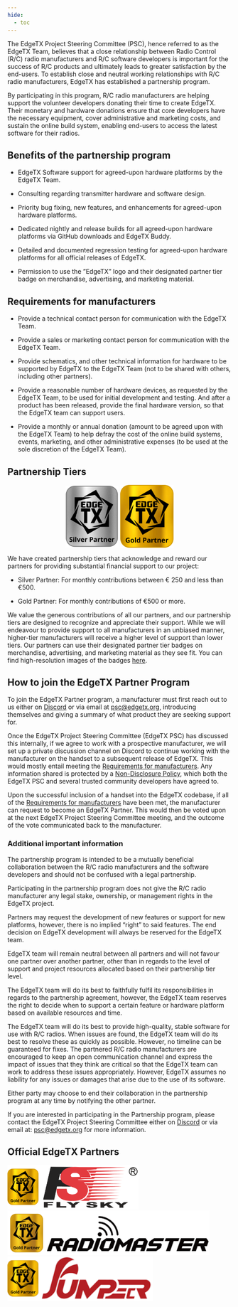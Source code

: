 ```yaml
---
hide:
  - toc
---
```


The EdgeTX Project Steering Committee (PSC), hence referred to as the EdgeTX Team, believes that a close relationship between Radio Control (R/C) radio manufacturers and R/C software developers is important for the success of R/C products and ultimately leads to greater satisfaction by the end-users. To establish close and neutral working relationships with R/C radio manufacturers, EdgeTX has established a partnership program. 

By participating in this program, R/C radio manufacturers are helping support the volunteer developers donating their time to create EdgeTX. Their monetary and hardware donations ensure that core developers have the necessary equipment, cover administrative and marketing costs, and sustain the online build system, enabling end-users to access the latest software for their radios.


## Benefits of the partnership program
 - EdgeTX Software support for agreed-upon hardware platforms by the EdgeTX Team.
 
 - Consulting regarding transmitter hardware and software design.

 - Priority bug fixing, new features, and enhancements for agreed-upon hardware platforms.

 - Dedicated nightly and release builds for all agreed-upon hardware platforms via GitHub downloads and EdgeTX Buddy.

 - Detailed and documented regression testing for agreed-upon hardware platforms for all official releases of EdgeTX.

 - Permission to use the ”EdgeTX” logo and their designated partner tier badge on merchandise, advertising, and marketing material.


## Requirements for manufacturers
 - Provide a technical contact person for communication with the EdgeTX Team.
 
 - Provide a sales or marketing contact person for communication with the EdgeTX Team.
 
 - Provide schematics, and other technical information for hardware to be supported by EdgeTX to the EdgeTX Team (not to be shared with others, including other partners).
 
 - Provide a reasonable number of hardware devices, as requested by the EdgeTX Team, to be used for initial development and testing. And after a product has been released, provide the final hardware version, so that the EdgeTX team can support users.

 - Provide a monthly or annual donation (amount to be agreed upon with the EdgeTX Team) to help defray the cost of the online build systems, events, marketing, and other administrative expenses (to be used at the sole discretion of the EdgeTX Team).


## Partnership Tiers
<p align="center">
<img src="/assets/SilverPartner.png" align="center" width="120"></a>
<img src="/assets/GoldPartner.png" align="center" width="120"></a>
</P>

We have created partnership tiers that acknowledge and reward our partners for providing substantial financial support to our project:

- Silver Partner: For monthly contributions between € 250 and less than €500.

- Gold Partner: For monthly contributions of €500 or more.
  
We value the generous contributions of all our partners, and our partnership tiers are designed to recognize and appreciate their support. While we will endeavour to provide support to all manufacturers in an unbiased manner, higher-tier manufacturers will receive a higher level of support than lower tiers. Our partners can use their designated partner tier badges on merchandise, advertising, and marketing material as they see fit. You can find high-resolution images of the badges [here](https://github.com/EdgeTX/edgetx.github.io/blob/master/downloads/PartnerTierBadges.zip).


## How to join the EdgeTX Partner Program
To join the EdgeTX Partner program, a manufacturer must first reach out to us either on [Discord](https://discord.gg/wF9wUKnZ6H) or via email at psc@edgetx.org, introducing themselves and giving a summary of what product they are seeking support for. 

Once the EdgeTX Project Steering Committee (EdgeTX PSC) has discussed this internally, if we agree to work with a prospective manufacturer, we will set up a private discussion channel on Discord to continue working with the manufacturer on the handset to a subsequent release of EdgeTX. This would mostly entail meeting the [Requirements for manufacturers](#Requirements-for-manufacturers). Any information shared is protected by a [Non-Disclosure Policy](https://edgetx.org/nda/), which both the EdgeTX PSC and several trusted community developers have agreed to.

Upon the successful inclusion of a handset into the EdgeTX codebase, if all of the [Requirements for manufacturers](#Requirements-for-manufacturers) have been met, the manufacturer can request to become an EdgeTX Partner. This would then be voted upon at the next EdgeTX Project Steering Committee meeting, and the outcome of the vote communicated back to the manufacturer.


### Additional important information
The partnership program is intended to be a mutually beneficial collaboration between the R/C radio manufacturers and the software developers and should not be confused with a legal partnership.

Participating in the partnership program does not give the R/C radio manufacturer any legal stake, ownership, or management rights in the EdgeTX project. 

Partners may request the development of new features or support for new platforms, however, there is no implied “right” to said features. The end decision on EdgeTX development will always be reserved for the EdgeTX team.

EdgeTX team will remain neutral between all partners and will not favour one partner over another partner, other than in regards to the level of support and project resources allocated based on their partnership tier level.

The EdgeTX team will do its best to faithfully fulfil its responsibilities in regards to the partnership agreement, however, the EdgeTX team reserves the right to decide when to support a certain feature or hardware platform based on available resources and time.

The EdgeTX team will do its best to provide high-quality, stable software for use with R/C radios. When issues are found, the EdgeTX team will do its best to resolve these as quickly as possible. However, no timeline can be guaranteed for fixes. The partnered R/C radio manufacturers are encouraged to keep an open communication channel and express the impact of issues that they think are critical so that the EdgeTX team can work to address these issues appropriately. However, EdgeTX assumes no liability for any issues or damages that arise due to the use of its software.

Either party may choose to end their collaboration in the partnership program at any time by notifying the other partner. 

If you are interested in participating in the Partnership program, please contact the EdgeTX Project Steering Committee either on [Discord](https://discord.gg/wF9wUKnZ6H) or via email at: psc@edgetx.org for more information.


## Official EdgeTX Partners
<p>
<img src="/assets/FlySkyGold.png" height="100">
<img src="/assets/RadioMasterGold.png" height="100">
<img src="/assets/JumperGold.png" height="100">
</p>
